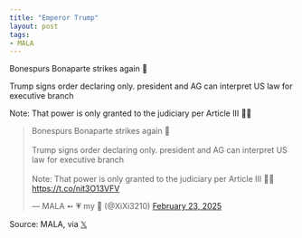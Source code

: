 ```yaml
---
title: "Emperor Trump"
layout: post
tags:
- MALA
---
```


Bonespurs Bonaparte strikes again 🤬

Trump signs order declaring only. president and AG can interpret US law for executive branch

Note: That power is only granted to the judiciary per Article III 🤬🤬

<blockquote class="twitter-tweet"><p lang="en" dir="ltr">Bonespurs Bonaparte strikes again 🤬<br><br>Trump signs order declaring only. president and AG can interpret US law for executive branch<br><br>Note: That power is only granted to the judiciary per Article III 🤬🤬<a href="https://t.co/nit3O13VFV">https://t.co/nit3O13VFV</a></p>&mdash; MALA ➻ 💗 my 🐶 (@XiXi3210) <a href="https://twitter.com/XiXi3210/status/1893470515723149736?ref_src=twsrc%5Etfw">February 23, 2025</a></blockquote> <script async src="https://platform.twitter.com/widgets.js" charset="utf-8"></script>

Source: MALA, via [𝕏](https://x.com)
